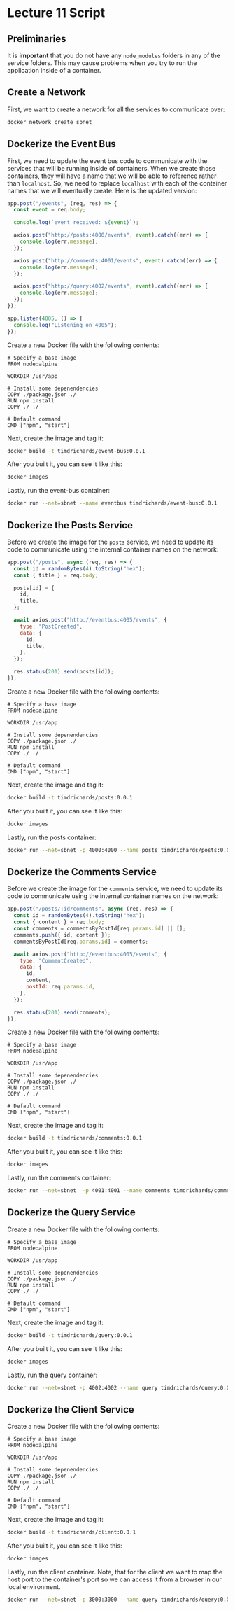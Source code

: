 # Lecture 11 Script

## Preliminaries

It is **important** that you do not have any `node_modules` folders in
any of the service folders. This may cause problems when you try to
run the application inside of a container.

## Create a Network

First, we want to create a network for all the services to communicate
over:

```bash
docker network create sbnet
```

## Dockerize the Event Bus

First, we need to update the event bus code to communicate with the
services that will be running inside of containers. When we create
those containers, they will have a name that we will be able to
reference rather than `localhost`. So, we need to replace `localhost`
with each of the container names that we will eventually create. Here
is the updated version:

```js
app.post("/events", (req, res) => {
  const event = req.body;

  console.log(`event received: ${event}`);

  axios.post("http://posts:4000/events", event).catch((err) => {
    console.log(err.message);
  });

  axios.post("http://comments:4001/events", event).catch((err) => {
    console.log(err.message);
  });

  axios.post("http://query:4002/events", event).catch((err) => {
    console.log(err.message);
  });
});

app.listen(4005, () => {
  console.log("Listening on 4005");
});
```

Create a new Docker file with the following contents: 

```
# Specify a base image
FROM node:alpine

WORKDIR /usr/app

# Install some depenendencies
COPY ./package.json ./
RUN npm install
COPY ./ ./

# Default command
CMD ["npm", "start"]
```

Next, create the image and tag it:

```bash
docker build -t timdrichards/event-bus:0.0.1
```

After you built it, you can see it like this:

```bash
docker images
```

Lastly, run the event-bus container:

```bash
docker run --net=sbnet --name eventbus timdrichards/event-bus:0.0.1
```

## Dockerize the Posts Service

Before we create the image for the `posts` service, we need to update
its code to communicate using the internal container names on the
network:

```js
app.post("/posts", async (req, res) => {
  const id = randomBytes(4).toString("hex");
  const { title } = req.body;

  posts[id] = {
    id,
    title,
  };

  await axios.post("http://eventbus:4005/events", {
    type: "PostCreated",
    data: {
      id,
      title,
    },
  });

  res.status(201).send(posts[id]);
});
```

Create a new Docker file with the following contents: 

```
# Specify a base image
FROM node:alpine

WORKDIR /usr/app

# Install some depenendencies
COPY ./package.json ./
RUN npm install
COPY ./ ./

# Default command
CMD ["npm", "start"]
```

Next, create the image and tag it:

```bash
docker build -t timdrichards/posts:0.0.1
```

After you built it, you can see it like this:

```bash
docker images
```

Lastly, run the posts container:

```bash
docker run --net=sbnet -p 4000:4000 --name posts timdrichards/posts:0.0.1
```

## Dockerize the Comments Service

Before we create the image for the `comments` service, we need to
update its code to communicate using the internal container names on
the network:

```js
app.post("/posts/:id/comments", async (req, res) => {
  const id = randomBytes(4).toString("hex");
  const { content } = req.body;
  const comments = commentsByPostId[req.params.id] || [];
  comments.push({ id, content });
  commentsByPostId[req.params.id] = comments;

  await axios.post("http://eventbus:4005/events", {
    type: "CommentCreated",
    data: {
      id,
      content,
      postId: req.params.id,
    },
  });

  res.status(201).send(comments);
});
```

Create a new Docker file with the following contents: 

```
# Specify a base image
FROM node:alpine

WORKDIR /usr/app

# Install some depenendencies
COPY ./package.json ./
RUN npm install
COPY ./ ./

# Default command
CMD ["npm", "start"]
```

Next, create the image and tag it:

```bash
docker build -t timdrichards/comments:0.0.1
```

After you built it, you can see it like this:

```bash
docker images
```

Lastly, run the comments container:

```bash
docker run --net=sbnet  -p 4001:4001 --name comments timdrichards/comments:0.0.1
```

## Dockerize the Query Service

Create a new Docker file with the following contents: 

```
# Specify a base image
FROM node:alpine

WORKDIR /usr/app

# Install some depenendencies
COPY ./package.json ./
RUN npm install
COPY ./ ./

# Default command
CMD ["npm", "start"]
```

Next, create the image and tag it:

```bash
docker build -t timdrichards/query:0.0.1
```

After you built it, you can see it like this:

```bash
docker images
```

Lastly, run the query container:

```bash
docker run --net=sbnet -p 4002:4002 --name query timdrichards/query:0.0.1
```

## Dockerize the Client Service

Create a new Docker file with the following contents: 

```
# Specify a base image
FROM node:alpine

WORKDIR /usr/app

# Install some depenendencies
COPY ./package.json ./
RUN npm install
COPY ./ ./

# Default command
CMD ["npm", "start"]
```

Next, create the image and tag it:

```bash
docker build -t timdrichards/client:0.0.1
```

After you built it, you can see it like this:

```bash
docker images
```

Lastly, run the client container. Note, that for the client we want to
map the host port to the container's port so we can access it from a
browser in our local environment.

```bash
docker run --net=sbnet -p 3000:3000 --name query timdrichards/query:0.0.1
```
